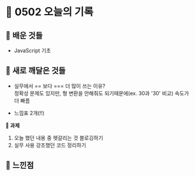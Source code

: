 # 🧸 0502 오늘의 기록
## 💙 배운 것들
* JavaScript 기초

## 💚 새로 깨달은 것들
* 실무에서 == 보다 === 더 많이 쓰는 이유?   
정확성 문제도 있지만, 형 변환을 안해줘도 되기때문에(ex. 30과 '30' 비교) 속도가 더 빠름

* 느낌표 2개(!!)

**📍 과제**
1. 오늘 했던 내용 중 헷갈리는 것 블로깅하기
2. 실무 사용 강조했던 코드 정리하기
 
## 💜 느낀점

